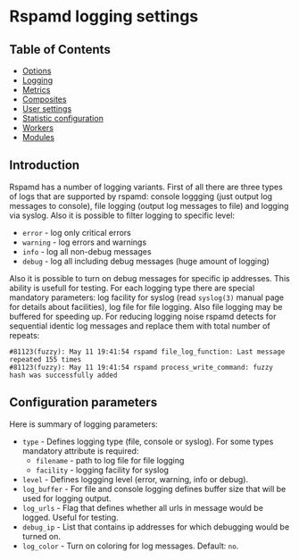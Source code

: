 # Rspamd logging settings

## Table of Contents

* [Options](options.md)
* [Logging](logging.md)
* [Metrics](metrics.md)
* [Composites](composites.md)
* [User settings](settings.md)
* [Statistic configuration](statistic.md)
* [Workers](../workers/index.md)
* [Modules](../modules/index.md)

## Introduction
Rspamd has a number of logging variants. First of all there are three types of logs that are supported by rspamd: console loggging (just output log messages to console), file logging (output log messages to file) and logging via syslog. Also it is possible to filter logging to specific level:

* `error` - log only critical errors
* `warning` - log errors and warnings
* `info` - log all non-debug messages
* `debug` - log all including debug messages (huge amount of logging) 

Also it is possible to turn on debug messages for specific ip addresses. This ability is usefull for testing. For each logging type there are special mandatory parameters: log facility for syslog (read `syslog(3)` manual page for details about facilities), log file for file logging. Also file logging may be buffered for speeding up. For reducing logging noise rspamd detects for sequential identic log messages and replace them with total number of repeats:

```
#81123(fuzzy): May 11 19:41:54 rspamd file_log_function: Last message repeated 155 times
#81123(fuzzy): May 11 19:41:54 rspamd process_write_command: fuzzy hash was successfully added
```

## Configuration parameters

Here is summary of logging parameters: 
* `type` - Defines logging type (file, console or syslog). For some types mandatory attribute is required:
  - `filename` - path to log file for file logging
  - `facility` - logging facility for syslog
* `level` - Defines loggging level (error, warning, info or debug).
* `log_buffer` - For file and console logging defines buffer size that will be used for logging output.
* `log_urls` - Flag that defines whether all urls in message would be logged. Useful for testing.
* `debug_ip` - List that contains ip addresses for which debugging would be turned on.
* `log_color` - Turn on coloring for log messages. Default: `no`.
